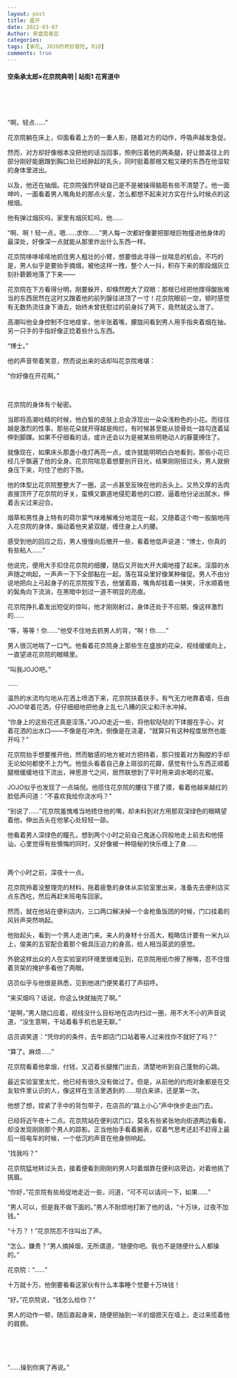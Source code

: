 ```yaml
---
layout: post
title: 盛开
date: 2022-03-07
Author: 来盘茴香豆
categories: 
tags: [承花, JOJO的奇妙冒险, R18]
comments: true
--- 
```


#### 空条承太郎×花京院典明 | 站街1 花宵道中


<br/><br/><br/>


“啊，轻点……”

花京院躺在床上，仰面看着上方的一重人影，随着对方的动作，呼吸声越发急促。

然而，对方却好像根本没把他的话当回事，照例压着他的两条腿，好让膝盖往上的部分刚好能磨蹭到胸口处已经肿起的乳头，同时挺着那根又粗又硬的东西在他湿软的身体里进出。

以及，他还在抽烟。花京院强烈怀疑自己是不是被操得脑筋有些不清楚了。他一面呻吟，一面看着男人嘴角处的那点火星，怎么都想不起来对方实在什么时候点的这根烟。

他有弹过烟灰吗，家里有烟灰缸吗，他……

“啊、啊！轻一点，嗯……求你……”男人每一次都好像要把那根巨物撞进他身体的最深处，好像深一点就能从那里炸出什么东西一样。

花京院哆哆嗦嗦地抓住男人粗壮的小臂，想要借此寻得一丝喘息的机会。不巧的是，男人似乎是要抬手摘烟，被他这样一拽，整个人一抖，积存下来的那段烟灰立刻扑簌簌地落了下来——

花京院在下方看得分明，刚要躲开，却倏然瞪大了双眼：那根已经把他撑得酸胀难当的东西居然在这时又蹭着他的前列腺往进顶了一寸！花京院眼前一空，顿时感觉有无数热流往身下涌去，始终未曾抚慰过的前身抖了两下，竟然就这么泄了。

高潮叫他全身控制不住地痉挛，他半张着嘴，朦胧间看到男人用手指夹着烟在抽，另一只手的手指好像正捻着些什么东西。

“博士。”

他的声音带着笑意，然而说出来的话却叫花京院难堪：

“你好像在开花啊。”

<br/>

花京院的身体有个秘密。

当即将高潮吐精的时候，他白皙的皮肤上总会浮现出一朵朵浅粉色的小花。而往往越是激烈的性事，那些花朵就开得越是绚烂，有时候甚至能从锁骨处一路勾连着延伸到脚踝。如果不仔细看的话，或许还会以为是被某些明艳动人的藤蔓缚住了。

就像现在，如果床头那盏小夜灯再亮一点，或许就能明明白白地看到，那些小花已经几乎飘遍了他的全身。花京院喘息着想要别开目光，结果刚刚扭过头，男人就俯身压下来，叼住了他的下唇。

他的体型比花京院整整大了一圈，这一点甚至反映在他的舌头上。又热又厚的舌肉直接顶开了花京院的牙关，蛮横又霸道地侵犯着他的口腔，逼着他分泌出腻水，伸着舌尖过来迎合。

烟草和男性身上特有的荷尔蒙气味难解难分地混在一起，又随着这个吻一股脑地闯入花京院的身体，煽动着他夹紧双腿，缠住身上人的腰。

感受到他的回应之后，男人慢慢向后撤开一些，看着他低声说道：“博士，你真的有些粘人……”

他说完，便用大手扣住花京院的细腰，随后又开始大开大阖地撞了起来。淫靡的水声随之响起，一声声一下下全部黏在一起，落在耳朵里好像某种催促。男人不由分说地把向上弓起身子的花京院按下去，他皱着眉，嘴角却挂着一抹笑，汗水顺着他的鬓角向下流淌，在黑暗中划过一道不明显的亮痕。

花京院挣扎着发出短促的惊叫，他才刚刚射过，身体还处于不应期，像这样激烈的……

“等，等等！你……”他受不住地去抓男人的背，“啊！你……”

男人很沉地喘了一口气。他看着花京院身上那些生在盛放的花朵，视线缓缓向上，一直望进花京院的眼睛里。

“叫我JOJO吧。”

……

温热的水流均匀地从花洒上喷洒下来，花京院扶着扶手，有气无力地靠着墙，任由JOJO举着花洒，仔仔细细地把他身上乱七八糟的灰尘和汗水冲掉。

“你身上的这些花还真是淫荡，”JOJO走近一些，将他软哒哒的下体握在手心，对着花洒的出水口——不像是在冲洗，倒像是在浇灌，“就算只有这种程度居然也能开吗？”

花京院抬手想要推开他，然而敏感的地方被对方把持着，那只按着对方胸膛的手却无论如何都使不上力气。他低头看着自己身上斑驳的花瓣，感觉有什么东西正顺着腿根缓缓地往下流出，神思游弋之间，居然联想到了平时用来调水喝的花蜜。

JOJO似乎也发现了一点端倪。他揽住花京院的腰往下摸了摸，看着他越来越红的脸低声问道：“不喜欢我给你浇水吗？”

“别说了……”花京院羞愧难当地捂住他的嘴，却未料到对方用那双深绿色的眼睛望着他，伸出舌头在他掌心处轻轻一舔。

他看着男人深绿色的瞳孔，想到两个小时之前自己鬼迷心窍般地走上前去和他搭讪，心里觉得有些懊悔的同时，又好像被一种隐秘的快乐缠上了身……

<br/>

两个小时之前，深夜十一点。

花京院拎着没整理完的材料，拖着疲惫的身体从实验室里出来，准备先去便利店买点东西吃，然后再赶末班电车回家。

然而，就在他站在便利店内，三口两口解决掉一个金枪鱼饭团的时候，门口挂着的风铃声突然响起。

他抬起头，看到一个男人走进门来。来人的身材十分高大，粗略估计要有一米九以上，俊美的五官配合着那个极具压迫力的身高，给人相当英武的感觉。

外貌这样出众的人在实验室的环境里很难见到，花京院用纸巾擦了擦嘴，忍不住借着货架的掩护多看他了两眼。

店员似乎与他很是熟悉，见到他进门便笑着打了声招呼。

“来买烟吗？话说，你这么快就抽完了啊。”

“是啊，”男人随口应着，视线没什么目标地在店内扫过一圈，用不大不小的声音说道，“没生意啊，干站着看手机也是无聊。”

店员调笑道：“凭你的的条件，去牛郎店门口站着等人过来找你不就好了吗？”

“算了。麻烦……”

花京院看着他拿烟，付钱，又迈着长腿推门出去，清楚地听到自己蓬勃的心跳。

最近实验室里太忙，他已经有很久没有做过了。但是，从前他的约炮对象都是在交友软件里认识的人，像这样在生活里遇到的……坦白来讲，还是第一次。

他想了想，捏紧了手中的背包带子，在店员的“路上小心”声中快步走出门去。

已经将近午夜十二点。花京院站在便利店门口，莫名有些紧张地向街道两边看看，却没发现刚刚那个男人的踪影。正当他抬手看着腕表，叹着气思考还赶不赶得上最后一班电车的时候，一个低沉的声音在他身侧响起。

“找我吗？”

花京院猛地转过头去，接着便看到刚刚的男人叼着烟靠在便利店旁边，对着他挑了挑眉。

“你好，”花京院有些局促地走近一些，问道，“可不可以请问一下，如果……”

“男人可以，但是我不做下面的。”男人不耐烦地打断了他的话，“十万块，过夜不加钱。”

“十万？！”花京院忍不住叫出了声。

“怎么，嫌贵？”男人摘掉烟，无所谓道，“随便你吧。我也不是随便什么人都操的。”

花京院：“……”

十万就十万，他倒要看看这家伙有什么本事睡个觉要十万块钱！

“好。”花京院说，“钱怎么给你？”

男人的动作一顿，随后直起身来，随便把抽到一半的烟摁灭在墙上，走过来揽着他的肩膀。

<br/><br/><br/> 



“……操到你爽了再说。”

<br/><br/><br/>

 





